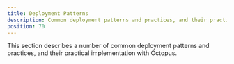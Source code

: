 ```yaml
---
title: Deployment Patterns
description: Common deployment patterns and practices, and their practical implementation with Octopus.
position: 70
---
```


This section describes a number of common deployment patterns and practices, and their practical implementation with Octopus.
